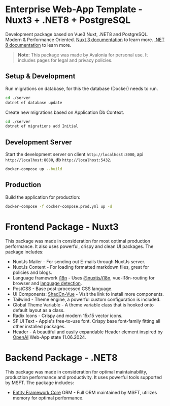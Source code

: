 # Enterprise Web-App Template - Nuxt3 + .NET8 + PostgreSQL

Development package based on Vue3 Nuxt, .NET8 and PostgreSQL. Modern & Performance Oriented.
[Nuxt 3 documentation](https://nuxt.com/docs/getting-started/introduction) to learn more.
[.NET 8 documentation](https://learn.microsoft.com/en-us/dotnet/fundamentals/) to learn more.

> **Note:**
> This package was made by Avalonia for personal use. It includes pages for legal and privacy policies.

## Setup & Development

Run migrations on database, for this the database (Docker) needs to run.

```bash
cd ./server
dotnet ef database update
```

Create new migrations based on Application Db Context.

```bash
cd ./server
dotnet ef migrations add Initial
```

## Development Server

Start the development server on client `http://localhost:3000`, api `http://localhost:8080`, db `http://localhost:5432`.

```bash
docker-compose up --build
```

## Production

Build the application for production:

```bash
docker-compose -f docker-compose.prod.yml up -d
```

# Frontend Package - Nuxt3

This package was made in consideration for most optimal production performance. It also uses powerful, crispy and clean UI packages.
The package includes:
- NuxtJs Mailer - For sending out E-mails through NuxtJs server.
- NuxtJs Content - For loading formatted markdown files, great for policies and blogs.
- Language framework [i18n](https://developer.mozilla.org/en-US/docs/Mozilla/Add-ons/WebExtensions/API/i18n) - Uses [@nuxtjs/i18n](https://i18n-legacy.nuxtjs.org/basic-usage/), vue-i18n-routing for browser and [language detection](https://v8.i18n.nuxtjs.org/guide/browser-language-detection).
- PostCSS - Base post-processed CSS language.
- UI Components: [ShadCn-Vue](https://www.shadcn-vue.com/docs/components/accordion.html) - Visit the link to install more components.
- Tailwind - Theme engine, a powerful custom configuration is included.
- Global Theme Variable - A theme variable class that is hooked onto default layout as a class.
- Radix Icons - Crispy and modern 15x15 vector icons.
- SF UI Text - Apple's free-to-use font. Crispy base font-family fitting all other installed packages.
- Header - A beautiful and easily expandable Header element inspired by [OpenAI](https://openai.com/) Web-App state 11.06.2024.

# Backend Package - .NET8
This package was made in consideration for optimal maintainability, production performance and productivity. It uses powerful tools supported by MSFT.
The package includes:
- [Entity Framework Core](https://learn.microsoft.com/en-us/ef/core/get-started/overview/first-app?tabs=netcore-cli) ORM - Full ORM maintained by MSFT, utilizes memory for optimal performance.